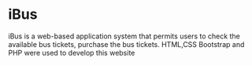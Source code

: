# iBus
iBus is a web-based application system that permits users to check the available bus tickets, purchase the bus tickets.
HTML,CSS Bootstrap and PHP were used to develop this website
